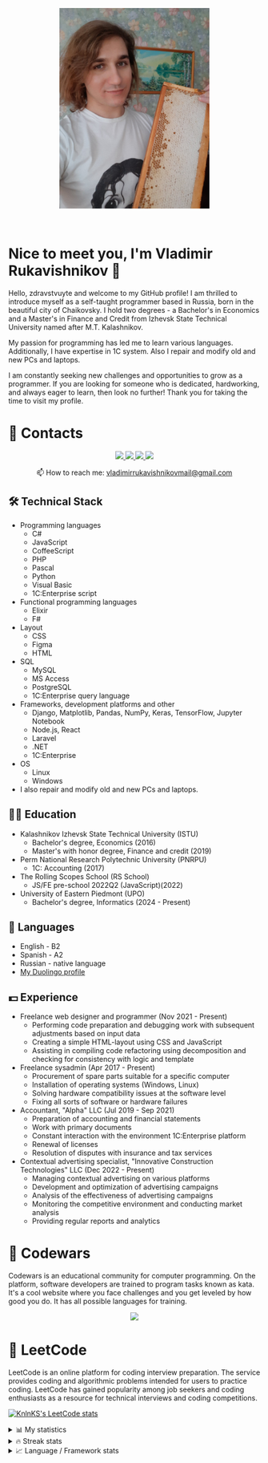<p align='center'>
<img src="https://github.com/HungryVovka/HungryVovka/blob/main/Rukavishnikov.jpg" width="300" height="400">
</p>
<p align='center'>
<img src="https://komarev.com/ghpvc/?username=HungryVovka&style=flat-square&color=yellow" alt=""/>
</p>

# Nice to meet you, I'm Vladimir Rukavishnikov 👋
Hello, zdravstvuyte and welcome to my GitHub profile! I am thrilled to introduce myself as a self-taught programmer based in Russia, born in the beautiful city of Chaikovsky. I hold two degrees - a Bachelor's in Economics and a Master's in Finance and Credit from Izhevsk State Technical University named after M.T. Kalashnikov.

My passion for programming has led me to learn various languages. Additionally, I have expertise in 1C system. Also I repair and modify old and new PCs and laptops.

I am constantly seeking new challenges and opportunities to grow as a programmer. If you are looking for someone who is dedicated, hardworking, and always eager to learn, then look no further! Thank you for taking the time to visit my profile.

# 📧 Contacts
<p align='center'>
   <a href="https://www.linkedin.com/in/vladimirrukavishnikov/">
       <img src="https://img.shields.io/badge/linkedin-%230077B5.svg?&style=for-the-badge&logo=linkedin&logoColor=white"/>
   </a>
   <a href="https://twitter.com/HungryVovka">
       <img src="https://img.shields.io/badge/Twitter-1DA1F2?style=for-the-badge&logo=twitter&logoColor=white"/>
   </a>
   <a href="https://t.me/HungryVovka">
       <img src="https://img.shields.io/badge/Telegram-2CA5E0?style=for-the-badge&logo=telegram&logoColor=white"/>
   </a>
   <a href="https://github.com/HungryVovka">
       <img src="https://img.shields.io/badge/GitHub-100000?style=for-the-badge&logo=github&logoColor=white"/>
   </a>
<p align='center'>
   📫 How to reach me: <a href='vladimirrukavishnikovmail@gmail.com'>vladimirrukavishnikovmail@gmail.com</a>
</p>

## 🛠 Technical Stack
* Programming languages
   + C#
   + JavaScript
   + CoffeeScript
   + PHP
   + Pascal
   + Python
   + Visual Basic
   + 1C:Enterprise script
* Functional programming languages
   + Elixir
   + F#
* Layout
   + CSS
   + Figma
   + HTML
* SQL
   + MySQL
   + MS Access
   + PostgreSQL
   + 1C:Enterprise query language
* Frameworks, development platforms and other
   + Django, Matplotlib, Pandas, NumPy, Keras, TensorFlow, Jupyter Notebook
   + Node.js, React
   + Laravel
   + .NET
   + 1C:Enterprise
* OS
   + Linux
   + Windows
* I also repair and modify old and new PCs and laptops.

## 👨‍🎓 Education
* Kalashnikov Izhevsk State Technical University (ISTU)
  + Bachelor's degree, Economics (2016)
  + Master's with honor degree, Finance and credit (2019)
* Perm National Research Polytechnic University (PNRPU)
  + 1C: Accounting (2017)
* The Rolling Scopes School (RS School)
  + JS/FE pre-school 2022Q2 (JavaScript)(2022)
* University of Eastern Piedmont (UPO)
  + Bachelor's degree, Informatics (2024 - Present)

## 💬 Languages
*   English - B2
*   Spanish - A2
*   Russian - native language
*   <a href="https://www.duolingo.com/profile/HungryVovka?via=share_profile">My Duolingo profile</a>

## 💵 Experience
* Freelance web designer and programmer (Nov 2021 - Present)
   + Performing code preparation and debugging work with subsequent adjustments based on input data
   + Creating a simple HTML-layout using CSS and JavaScript
   + Assisting in compiling code refactoring using decomposition and checking for consistency with logic and template
* Freelance sysadmin (Apr 2017 - Present)
   + Procurement of spare parts suitable for a specific computer
   + Installation of operating systems (Windows, Linux)
   + Solving hardware compatibility issues at the software level
   + Fixing all sorts of software or hardware failures
* Accountant, "Alpha" LLC (Jul 2019 - Sep 2021)
   + Preparation of accounting and financial statements
   + Work with primary documents
   + Constant interaction with the environment 1C:Enterprise platform
   + Renewal of licenses
   + Resolution of disputes with insurance and tax services
* Contextual advertising specialist, "Innovative Construction Technologies" LLC (Dec 2022 - Present)
   + Managing contextual advertising on various platforms
   + Development and optimization of advertising campaigns
   + Analysis of the effectiveness of advertising campaigns
   + Monitoring the competitive environment and conducting market analysis
   + Providing regular reports and analytics

# 🤔 Codewars
Codewars is an educational community for computer programming. On the platform, software developers are trained to program tasks known as kata.
It's a cool website where you face challenges and you get leveled by how good you do. It has all possible languages for training.

<p align="center">
  <a href="https://www.codewars.com/users/HungryVovka">
     <img src="https://www.codewars.com/users/HungryVovka/badges/large">
  </a>
</p>

# 🤔 LeetCode
LeetCode is an online platform for coding interview preparation. The service provides coding and algorithmic problems intended for users to practice coding.
LeetCode has gained popularity among job seekers and coding enthusiasts as a resource for technical interviews and coding competitions.

[![KnlnKS's LeetCode stats](https://leetcode-stats-six.vercel.app/?username=HungryVovka&theme=dark)](https://github.com/KnlnKS/leetcode-stats)

<details>
<summary>📊 My statistics</summary>
<p>
<a href="https://gitstats.me/HungryVovka" target="_blank">
  <img height="180em" alt="HungryVovka's github stats" src="https://github-readme-stats-eight-theta.vercel.app/api?username=HungryVovka&show_icons=true&theme=vision-friendly-dark&include_all_commits=true&count_private=true"/>
  <img height="180em" alt="HungryVovka's github stats" src="https://github-readme-stats-eight-theta.vercel.app/api/top-langs/?username=HungryVovka&layout=compact&langs_count=8&theme=vision-friendly-dark"/>
</a>
</p>
</details>

<details>
<summary>🔥 Streak stats</summary>
<p>
  <img height="180em" alt="HungryVovka's github stats" src="http://github-readme-streak-stats.herokuapp.com?user=HungryVovka&theme=dark&background=000000">
  <img height="180em" alt="HungryVovka's github stats" src="https://github-readme-stats.vercel.app/api/top-langs/?username=HungryVovka&layout=compact&theme=vision-friendly-dark">
</p>
</details>

<details>
<summary>📈 Language&nbsp;/&nbsp;Framework stats</summary>
<a href='https://profile.codersrank.io/user/HungryVovka/'>
    <img src='http://cr-skills-chart-widget.azurewebsites.net/api/api?username=HungryVovka&padding=30'>
</a>
</details>
